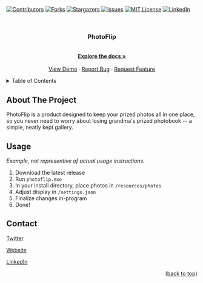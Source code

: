 <!-- Improved compatibility of back to top link: See: https://github.com/othneildrew/Best-README-Template/pull/73 -->
<a id="readme-top"></a>
<!--
*** Thanks for checking out the Best-README-Template. If you have a suggestion
*** that would make this better, please fork the repo and create a pull request
*** or simply open an issue with the tag "enhancement".
*** Don't forget to give the project a star!
*** Thanks again! Now go create something AMAZING! :D
-->



<!-- PROJECT SHIELDS -->
<!--
*** I'm using markdown "reference style" links for readability.
*** Reference links are enclosed in brackets [ ] instead of parentheses ( ).
*** See the bottom of this document for the declaration of the reference variables
*** for contributors-url, forks-url, etc. This is an optional, concise syntax you may use.
*** https://www.markdownguide.org/basic-syntax/#reference-style-links
-->
[![Contributors][contributors-shield]][contributors-url]
[![Forks][forks-shield]][forks-url]
[![Stargazers][stars-shield]][stars-url]
[![Issues][issues-shield]][issues-url]
[![MIT License][license-shield]][license-url]
[![LinkedIn][linkedin-shield]][linkedin-url]



<!-- PROJECT LOGO -->
<br />
<div align="center">

<h3 align="center">PhotoFlip</h3>

  <p align="center">
    <br />
    <a href="https://github.com/DDeluca06/PhotoFlip"><strong>Explore the docs »</strong></a>
    <br />
    <br />
    <a href="https://github.com/DDeluca06/PhotoFlip">View Demo</a>
    ·
    <a href="https://github.com/DDeluca06/PhotoFlip/issues/new?labels=bug&template=bug-report---.md">Report Bug</a>
    ·
    <a href="https://github.com/DDeluca06/PhotoFlip/issues/new?labels=enhancement&template=feature-request---.md">Request Feature</a>
  </p>
</div>



<!-- TABLE OF CONTENTS -->
<details>
  <summary>Table of Contents</summary>
  <ol>
    <li>
      <a href="#about-the-project">About The Project</a>
    </li>
  </ol>
</details>



<!-- ABOUT THE PROJECT -->
## About The Project

PhotoFlip is a product designed to keep your prized photos all in one place, so you never need to worry about losing grandma's prized photobook -- a simple, neatly kept gallery.

## Usage

*Example, not representive of actual usage instructions.*

1. Download the latest release
2. Run ``photoflip.exe``
3. In your install directory, place photos in ``/resources/photos``
4. Adjust display in ``/settings.json``
5. Finalize changes in-program
6. Done!

## Contact
[Twitter](https://x.com)

[Website](https://example.com)

[LinkedIn](https://www.linkedin.com/in/demitri-deluca-lyons-747312319)
<p align="right">(<a href="#readme-top">back to top</a>)</p>


<!-- MARKDOWN LINKS & IMAGES -->
<!-- https://www.markdownguide.org/basic-syntax/#reference-style-links -->
[contributors-shield]: https://img.shields.io/github/contributors/DDeluca06/PhotoFlip.svg?style=for-the-badge
[contributors-url]: https://github.com/DDeluca06/PhotoFlip/graphs/contributors
[forks-shield]: https://img.shields.io/github/forks/DDeluca06/PhotoFlip.svg?style=for-the-badge
[forks-url]: https://github.com/DDeluca06/PhotoFlip/forks
[stars-shield]: https://img.shields.io/github/stars/DDeluca06/PhotoFlip.svg?style=for-the-badge
[stars-url]: https://github.com/DDeluca06/PhotoFlip/stargazers
[issues-shield]: https://img.shields.io/github/issues/DDeluca06/PhotoFlip.svg?style=for-the-badge
[issues-url]: https://github.com/DDeluca06/PhotoFlip/issues
[license-shield]: https://img.shields.io/github/license/DDeluca06/PhotoFlip.svg?style=for-the-badge
[license-url]: https://github.com/DDeluca06/PhotoFlip/blob/main/LICENSE.txt
[linkedin-shield]: https://img.shields.io/badge/-LinkedIn-black.svg?style=for-the-badge&logo=linkedin&colorB=555
[linkedin-url]: https://www.linkedin.com/in/demitri-deluca-lyons-747312319
[product-screenshot]: images/screenshot.png
[Next.js]: https://img.shields.io/badge/next.js-000000?style=for-the-badge&logo=nextdotjs&logoColor=white
[Next-url]: https://nextjs.org/
[React.js]: https://img.shields.io/badge/React-20232A?style=for-the-badge&logo=react&logoColor=61DAFB
[React-url]: https://reactjs.org/
[Vue.js]: https://img.shields.io/badge/Vue.js-35495E?style=for-the-badge&logo=vuedotjs&logoColor=4FC08D
[Vue-url]: https://vuejs.org/
[Angular.io]: https://img.shields.io/badge/Angular-DD0031?style=for-the-badge&logo=angular&logoColor=white
[Angular-url]: https://angular.io/
[Svelte.dev]: https://img.shields.io/badge/Svelte-4A4A55?style=for-the-badge&logo=svelte&logoColor=FF3E00
[Svelte-url]: https://svelte.dev/
[Laravel.com]: https://img.shields.io/badge/Laravel-FF2D20?style=for-the-badge&logo=laravel&logoColor=white
[Laravel-url]: https://laravel.com
[Bootstrap.com]: https://img.shields.io/badge/Bootstrap-563D7C?style=for-the-badge&logo=bootstrap&logoColor=white
[Bootstrap-url]: https://getbootstrap.com
[JQuery.com]: https://img.shields.io/badge/jQuery-0769AD?style=for-the-badge&logo=jquery&logoColor=white
[JQuery-url]: https://jquery.com 
